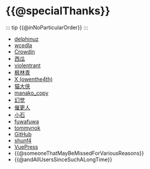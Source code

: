 # {{@specialThanks}}
::: tip 
{{@inNoParticularOrder}}
:::

* [delphinuz](https://github.com/delphinuz)
* [wcedla](#)
* [Crowdin](https://crowdin.com/)
* [西瓜](#)
* [violentrant](#)
* [枫林青](#)
* [X (owenthe4th)](https://crowdin.com/profile/owenthe4th)
* [猫大侠](#)
* [manako_copy](#)
* [幻觉](#)
* [催更人](#)
* [小石](#)
* [fuwafuwa](#)
* [tommynok](#)
* [GitHub](https://github.com/)
* [shunf4](https://github.com/shunf4)
* [VuePress](https://github.com/vuepress/)
* {{@someoneThatMayBeMissedForVariousReasons}}
* {{@andAllUsersSinceSuchALongTime}}

